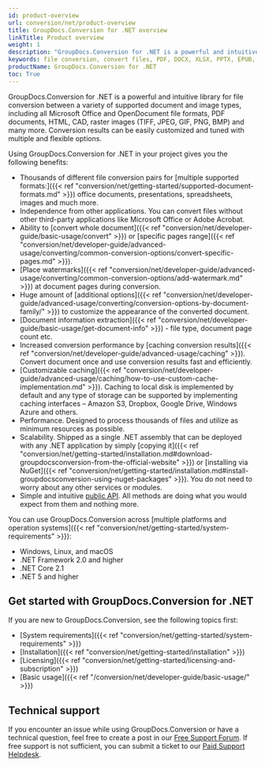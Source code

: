 ```yaml
---
id: product-overview
url: conversion/net/product-overview
title: GroupDocs.Conversion for .NET overview
linkTitle: Product overview
weight: 1
description: "GroupDocs.Conversion for .NET is a powerful and intuitive library used for file conversion between a variety of supported document and image types without using third-party tools."
keywords: file conversion, convert files, PDF, DOCX, XLSX, PPTX, EPUB, PNG, JPEG, TIFF
productName: GroupDocs.Conversion for .NET
toc: True
---
```


<!--img src="/conversion/net/images/home.png" alt="groupdocs-conversion-net-home" align="left" style="width:110px; margin: 0 30px 30px 0"/-->

GroupDocs.Conversion for .NET is a powerful and intuitive library for file conversion between a variety of supported document and image types, including all Microsoft Office and OpenDocument file formats, PDF documents, HTML, CAD, raster images (TIFF, JPEG, GIF, PNG, BMP) and many more. Conversion results can be easily customized and tuned with multiple and flexible options.
<!--
GroupDocs.Conversion allows to convert files between plenty of  popular  formats such as PDF, DOCX, XLSX, PPTX, EPUB, PNG, JPEG, TIFF and others.

By using GroupDocs.Conversion for .NET you can convert files without other  third-party applications like Microsoft Office or Adobe Acrobat!


------

## Benefits of using GroupDocs.Conversion
-->

Using GroupDocs.Conversion for .NET in your project gives you the following benefits:
<!--
- Rich set of document conversion features;
- Platform independence;
- Independence from third-party applications;
- Performance and scalability;
- Simple public API.

### Rich set of document conversion features
-->

- Thousands of different file conversion pairs for [multiple supported formats:]({{< ref "conversion/net/getting-started/supported-document-formats.md" >}}) office documents, presentations, spreadsheets, images and much more.
- Independence from other applications. You can convert files without other third-party applications like Microsoft Office or Adobe Acrobat. 
- Ability to [convert whole document]({{< ref "conversion/net/developer-guide/basic-usage/convert" >}}) or [specific pages range]({{< ref "conversion/net/developer-guide/advanced-usage/converting/common-conversion-options/convert-specific-pages.md" >}}).
- [Place watermarks]({{< ref "conversion/net/developer-guide/advanced-usage/converting/common-conversion-options/add-watermark.md" >}}) at document pages during conversion.
- Huge amount of [additional options]({{< ref "conversion/net/developer-guide/advanced-usage/converting/conversion-options-by-document-family/" >}}) to customize the appearance of the converted document.
- [Document information extraction]({{< ref "conversion/net/developer-guide/basic-usage/get-document-info" >}}) - file type, document page count etc.
- Increased conversion performance by [caching conversion results]({{< ref "conversion/net/developer-guide/advanced-usage/caching" >}}). Convert document once and use conversion results fast and efficiently.
- [Customizable caching]({{< ref "conversion/net/developer-guide/advanced-usage/caching/how-to-use-custom-cache-implementation.md" >}}). Caching to local disk is implemented by default and any type of storage can be supported by implementing caching interfaces – Amazon S3, Dropbox, Google Drive, Windows Azure and others.
- Performance. Designed to process thousands of files and utilize as minimum resources as possible.
- Scalability. Shipped as a single .NET assembly that can be deployed with any .NET application by simply [copying it]({{< ref "conversion/net/getting-started/installation.md#download-groupdocsconversion-from-the-official-website" >}}) or [installing via NuGet]({{< ref "conversion/net/getting-started/installation.md#install-groupdocsconversion-using-nuget-packages" >}}). You do not need to worry about any other services or modules.
- Simple and intuitive [public API](https://reference.groupdocs.com/conversion/net). All methods are doing what you would expect from them and nothing more.

<!--
### Independence from Other Applications

GroupDocs.Conversion does not require third-party applications, for example, Microsoft Office, to be installed on the machine in order to work. All GroupDocs components are completely independent. This makes GroupDocs.Conversion a great alternative to automation in terms of security, stability, scalability/speed, price and features for working with documents and related tasks.

### Performance and Scalability

We do care about performance. GroupDocs.Conversion is designed to be used to process thousands of files and utilize as minimum resources as possible. We do performance testing to make sure we do not have performance degradations from version to version.

GroupDocs.Conversion is a single .NET assembly that can be deployed with any .NET application by simply copying it or installing via NuGet. You do not need to worry about any other services or modules.

### Simple Public API

GroupDocs.Conversion for .NET public API was designed to be simple and intuitive. All methods are doing what you would expect from them and nothing more.
-->
You can use GroupDocs.Conversion across [multiple platforms and operation systems]({{< ref "conversion/net/getting-started/system-requirements" >}}):

* Windows, Linux, and macOS
* .NET Framework 2.0 and higher
* .NET Core 2.1
* .NET 5 and higher

## Get started with GroupDocs.Conversion for .NET

If you are new to GroupDocs.Conversion, see the following topics first:

* [System requirements]({{< ref "conversion/net/getting-started/system-requirements" >}})
* [Installation]({{< ref "conversion/net/getting-started/installation" >}})
* [Licensing]({{< ref "conversion/net/getting-started/licensing-and-subscription" >}})
* [Basic usage]({{< ref "/conversion/net/developer-guide/basic-usage/" >}})

## Technical support

If you encounter an issue while using GroupDocs.Conversion or have a technical question, feel free to create a post in our [Free Support Forum](https://forum.groupdocs.com/c/conversion). If free support is not sufficient, you can submit a ticket to our [Paid Support Helpdesk](https://helpdesk.groupdocs.com/).
